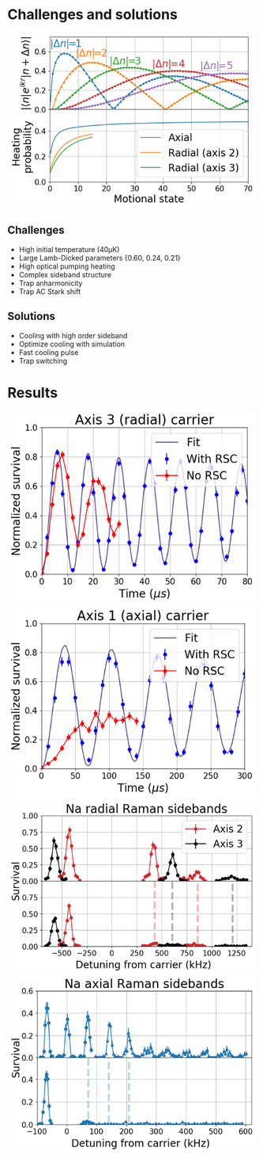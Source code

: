 # Challenges and solutions

[![](imgs/raman_op.png)](imgs/raman_op.pdf)

## Challenges
* High initial temperature (40μK)
* Large Lamb-Dicked parameters {0.60, 0.24, 0.21}
* High optical pumping heating
* Complex sideband structure
* Trap anharmonicity
* Trap AC Stark shift

## Solutions
* Cooling with high order sideband
* Optimize cooling with simulation
* Fast cooling pulse
* Trap switching

# Results

[![](imgs/fit_20170409_r3_0.png)](imgs/fit_20170409_r3_0.pdf)
[![](imgs/fit_20170409_a1_0.png)](imgs/fit_20170409_a1_0.pdf)
[![](imgs/spectrum_r.png)](imgs/spectrum_r.pdf)
[![](imgs/spectrum_a1.png)](imgs/spectrum_a1.pdf)
